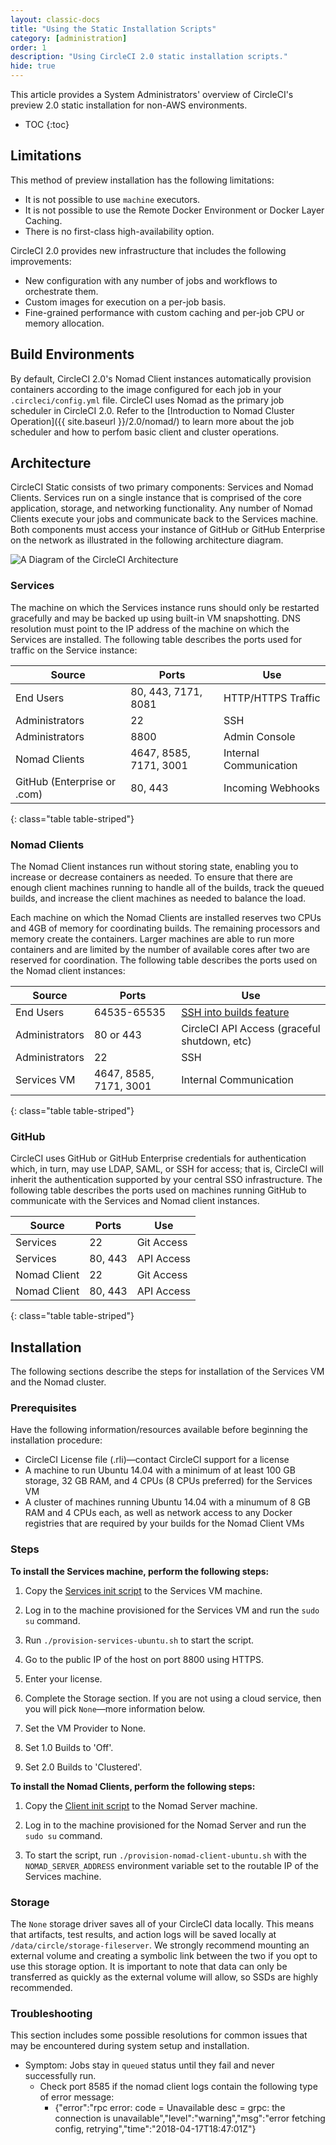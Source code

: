 ```yaml
---
layout: classic-docs
title: "Using the Static Installation Scripts"
category: [administration]
order: 1
description: "Using CircleCI 2.0 static installation scripts."
hide: true
---
```

This article provides a System Administrators' overview of CircleCI's preview 2.0 static installation for non-AWS environments.

* TOC
{:toc}


## Limitations 

This method of preview installation has the following limitations:

- It is not possible to use `machine` executors.
- It is not possible to use the Remote Docker Environment or Docker Layer Caching.
- There is no first-class high-availability option.

CircleCI 2.0 provides new infrastructure that includes the following improvements:

* New configuration with any number of jobs and workflows to orchestrate them. 
* Custom images for execution on a per-job basis.
* Fine-grained performance with custom caching and per-job CPU or memory allocation. 

## Build Environments

By default, CircleCI 2.0's Nomad Client instances automatically provision containers according to the image configured for each job in your `.circleci/config.yml` file. CircleCI uses Nomad as the primary job scheduler in CircleCI 2.0. Refer to the [Introduction to Nomad Cluster Operation]({{ site.baseurl }}/2.0/nomad/) to learn more about the job scheduler and how to perfom basic client and cluster operations.

## Architecture

CircleCI Static consists of two primary components: Services and Nomad Clients. Services run on a single instance that is comprised of the core application, storage, and networking functionality. Any number of Nomad Clients execute your jobs and communicate back to the Services machine. Both components must access your instance of GitHub or GitHub Enterprise on the network as illustrated in the following architecture diagram.

![A Diagram of the CircleCI Architecture]({{site.baseurl}}/assets/img/docs/architecture-v1.png)

### Services 

The machine on which the Services instance runs should only be restarted gracefully and may be backed up using built-in VM snapshotting. DNS resolution must point to the IP address of the machine on which the Services are installed. The following table describes the ports used for traffic on the Service instance:


| Source                      | Ports                   | Use                    |
|-----------------------------|-------------------------|------------------------|
| End Users                   | 80, 443, 7171, 8081     | HTTP/HTTPS Traffic     |
| Administrators              | 22                      | SSH                    |
| Administrators              | 8800                    | Admin Console          |
| Nomad Clients               | 4647, 8585, 7171, 3001  | Internal Communication |
| GitHub (Enterprise or .com) | 80, 443                 | Incoming Webhooks      |
{: class="table table-striped"}

### Nomad Clients

The Nomad Client instances run without storing state, enabling you to increase or decrease containers as needed. To ensure that there are enough client machines running to handle all of the builds, track the queued builds, and increase the client machines as needed to balance the load.

Each machine on which the Nomad Clients are installed reserves two CPUs and 4GB of memory for coordinating builds. The remaining processors and memory create the containers. Larger machines are able to run more containers and are limited by the number of available cores after two are reserved for coordination. The following table describes the ports used on the Nomad client instances:


| Source                           | Ports                   | Use                                                            |
|----------------------------------|-------------------------|----------------------------------------------------------------|
| End Users                        | 64535-65535             | [SSH into builds feature](https://circleci.com/docs/2.0/ssh-access-jobs/) |
| Administrators                   | 80 or 443               | CircleCI API Access (graceful shutdown, etc)                   |
| Administrators                   | 22                      | SSH                                                            |
| Services VM                      | 4647, 8585, 7171, 3001  | Internal Communication                                         |
{: class="table table-striped"}

### GitHub

CircleCI uses GitHub or GitHub Enterprise credentials for
authentication which, in turn, may use LDAP, SAML, or SSH for access; that is, CircleCI will inherit the authentication supported by your central SSO infrastructure. The following table describes the ports used on machines running GitHub to communicate with the Services and Nomad client instances.


| Source        | Ports   | Use          |
|---------------|---------|--------------|
| Services   | 22      | Git Access   |
| Services   | 80, 443 | API Access   |
| Nomad Client | 22      | Git Access   |
| Nomad Client | 80, 443 | API Access   |
{: class="table table-striped"}


## Installation 

The following sections describe the steps for installation of the Services VM and the Nomad cluster.

### Prerequisites

Have the following information/resources available before beginning the installation procedure:

- CircleCI License file (.rli)—contact CircleCI support for a license
- A machine to run Ubuntu 14.04 with a minimum of at least 100 GB storage, 32 GB RAM, and 4 CPUs (8 CPUs preferred) for the Services VM
- A cluster of machines running Ubuntu 14.04 with a minumum of 8 GB RAM and 4 CPUs each, as well as network access to any Docker registries that are required by your builds for the Nomad Client VMs

### Steps

**To install the Services machine, perform the following steps:**

1. Copy the [Services init script](https://github.com/circleci/server-static-install/blob/master/provision-services-ubuntu.sh) to the Services VM machine.

2. Log in to the machine provisioned for the Services VM and run the `sudo su` command.

3. Run `./provision-services-ubuntu.sh` to start the script. 

4. Go to the public IP of the host on port 8800 using HTTPS.

5. Enter your license.

6. Complete the Storage section. If you are not using a cloud service, then you will pick `None`—more information below.

7. Set the VM Provider to None.

8. Set 1.0 Builds to 'Off'.

9. Set 2.0 Builds to 'Clustered'.

**To install the Nomad Clients, perform the following steps:**

1. Copy the [Client init script](https://github.com/circleci/server-static-install/blob/master/provision-nomad-client-ubuntu.sh) to the Nomad Server machine.

2. Log in to the machine provisioned for the Nomad Server and run the `sudo su` command.

3. To start the script, run `./provision-nomad-client-ubuntu.sh` with the `NOMAD_SERVER_ADDRESS` environment variable set to the routable IP of the Services machine. 

### Storage

The `None` storage driver saves all of your CircleCI data locally. This means that artifacts, test results, and action logs will be saved locally at `/data/circle/storage-fileserver`. We strongly recommend mounting an external volume and creating a symbolic link between the two if you opt to use this storage option. It is important to note that data can only be transferred as quickly as the external volume will allow, so SSDs are highly recommended.

### Troubleshooting

This section includes some possible resolutions for  common issues that may be encountered during system setup and installation.

- Symptom: Jobs stay in `queued` status until they fail and never successfully run.
  - Check port 8585 if the nomad client logs contain the following type of error message:
    - {"error":"rpc error: code = Unavailable desc = grpc: the connection is unavailable","level":"warning","msg":"error fetching config, retrying","time":"2018-04-17T18:47:01Z"}
